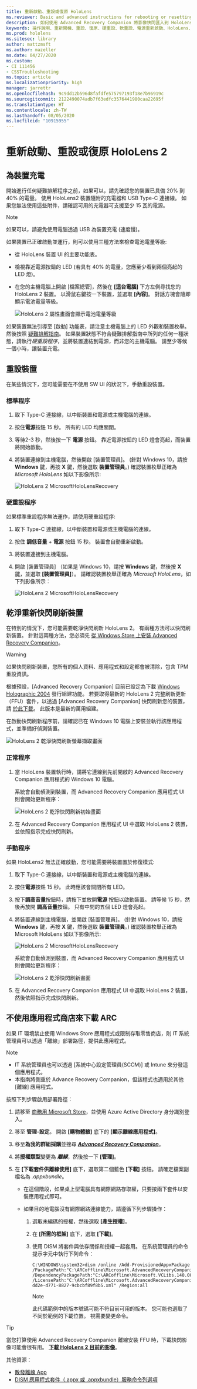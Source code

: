 ```yaml
---
title: 重新啟動、重設或復原 HoloLens
ms.reviewer: Basic and advanced instructions for rebooting or resetting your HoloLens.
description: 如何使用 Advanced Recovery Companion 將影像快閃匯入到 HoloLens 2。
keywords: 操作說明、重新開機、重設、復原、硬重設、軟重設、電源重新啟動、HoloLens、關機、ARC、advanced recovery companion
ms.prod: hololens
ms.sitesec: library
author: mattzmsft
ms.author: mazeller
ms.date: 04/27/2020
ms.custom:
- CI 111456
- CSSTroubleshooting
ms.topic: article
ms.localizationpriority: high
manager: jarrettr
ms.openlocfilehash: 9c9dd12b596d8fafdfe575797193f18e7b96919c
ms.sourcegitcommit: 2122490074adb7f63edfc3576441980caa22695f
ms.translationtype: HT
ms.contentlocale: zh-TW
ms.lasthandoff: 08/05/2020
ms.locfileid: "10915955"
---
```

# 重新啟動、重設或復原 HoloLens 2

## 為裝置充電

開始進行任何疑難排解程序之前，如果可以，請先確認您的裝置已具備 20% 到40% 的電量。 使用 HoloLens2 裝置隨附的充電器和 USB Type-C 連接線。 如果您無法使用這些附件，請確認可用的充電器可支援至少 15 瓦的電源。

> [!NOTE]
> 如果可以，請避免使用電腦透過 USB 為裝置充電 (速度慢)。

如果裝置已正確啟動並運行，則可以使用三種方法來檢查電池電量等級:

- 從 HoloLens 裝置 UI 的主要功能表。
- 檢視靠近電源按鈕的 LED (若具有 40% 的電量，您應至少看到兩個亮起的 LED 燈)。
- 在您的主機電腦上開啟 [檔案總管]，然後在 **[這台電腦]** 下方左側尋找您的 HoloLens 2 裝置。 以滑鼠右鍵按一下裝置，並選取 **[內容]**。 對話方塊會隨即顯示電池電量等級。

   ![HoloLens 2 屬性畫面會顯示電池電量等級](images/ResetRecovery2.png)

如果裝置無法引導至 [啟動] 功能表，請注意主機電腦上的 LED 外觀和裝置枚舉。 然後按照 [疑難排解指南](https://docs.microsoft.com/hololens/hololens-troubleshooting)。 如果裝置狀態不符合疑難排解指南中所列的任何一種狀態，請執行*硬重設程序*，並將裝置連結到電源，而非您的主機電腦。 請至少等候一個小時，讓裝置充電。

## 重設裝置

在某些情況下，您可能需要在不使用 SW UI 的狀況下，手動重設裝置。

### 標準程序
1. 取下 Type-C 連接線，以中斷裝置和電源或主機電腦的連線。

2. 按住**電源**按鈕 15 秒。 所有的 LED 均應關閉。

3. 等待2-3 秒，然後按一下 **電源** 按鈕。 靠近電源按鈕的 LED 燈會亮起，而裝置將開始啟動。

4. 將裝置連線到主機電腦，然後開啟 [裝置管理員]。 (針對 Windows 10，請按 **Windows** 鍵，再按 **X** 鍵，然後選取 **裝置管理員**。) 確認裝置枚舉正確為 *Microsoft HoloLens* 如以下影像所示:

   ![HoloLens 2 MicrosoftHoloLensRecovery](images/MicrosoftHoloLens_DeviceManager.png)

### 硬重設程序

如果標準重設程序無法運作，請使用硬重設程序:

1. 取下 Type-C 連接線，以中斷裝置和電源或主機電腦的連線。

2. 按住 **調低音量** + **電源** 按鈕 15 秒。 裝置會自動重新啟動。

4. 將裝置連接到主機電腦。
5. 開啟 [裝置管理員] （如果是 Windows 10，請按 **Windows** 鍵，然後按 **X** 鍵，並選取 **[裝置管理員]**）。 請確認裝置枚舉正確為 *Microsoft HoloLens*，如下列影像所示：

   ![HoloLens 2 MicrosoftHoloLensRecovery](images/MicrosoftHoloLens_DeviceManager.png)

## 乾淨重新快閃刷新裝置

在特別的情況下，您可能需要乾淨快閃刷新 HoloLens 2。 有兩種方法可以快閃刷新裝置。 針對這兩種方法，您必須先 [從 Windows Store 上安裝 Advanced Recovery Companion](https://www.microsoft.com/store/productId/9P74Z35SFRS8)。

>[!WARNING]
>如果快閃刷新裝置，您所有的個人資料、應用程式和設定都會被清除，包含 TPM 重設資訊。

根據預設，[Advanced Recovery Companion] 目前已設定為下載 [Windows Holographic 2004](hololens-release-notes.md#windows-holographic-version-2004) 發行組建功能。 若要取得最新的 HoloLens 2 完整刷新更新（FFU）套件，以透過 [Advanced Recovery Companion] 快閃刷新您的裝置，請 [於此下載](https://aka.ms/hololens2download)。 此版本是最新的萬用組建。

在啟動快閃刷新程序前，請確認已在 Windows 10 電腦上安裝並執行該應用程式，並準備好偵測裝置。

![HoloLens 2 乾淨快閃刷新螢幕擷取畫面](images/ARC1.png)

### 正常程序

1. 當 HoloLens 裝置執行時，請將它連線到先前開啟的 Advanced Recovery Companion 應用程式的 Windows 10 電腦。
 
   系統會自動偵測到裝置，而 Advanced Recovery Companion 應用程式 UI 則會開始更新程序：

   ![HoloLens 2 乾淨快閃刷新初始畫面](images/ARC2.png)

3. 在 Advanced Recovery Companion 應用程式 UI 中選取 HoloLens 2 裝置，並依照指示完成快閃刷新。

### 手動程序

如果 HoloLens2 無法正確啟動，您可能需要將裝置置於修復模式:

1. 取下 Type-C 連接線，以中斷裝置和電源或主機電腦的連線。

2. 按住**電源**按鈕 15 秒。 此時應該會關閉所有 LED。

3. 按下**調高音量**按鈕時，請按下並放開**電源** 按鈕以啟動裝置。 請等候 15 秒，然後再放開 **調高音量**按鈕。 只有中間的五個 LED 燈會亮起。

4. 將裝置連線到主機電腦，並開啟 [裝置管理員]。 (針對 Windows 10，請按 **Windows** 鍵，再按 **X** 鍵，然後選取 **裝置管理員**。) 確認裝置枚舉正確為 Microsoft HoloLens 如以下影像所示:

   ![HoloLens 2 MicrosoftHoloLensRecovery](images/MicrosoftHoloLensRecovery.png)

   系統會自動偵測到裝置，而 Advanced Recovery Companion 應用程式 UI 則會開始更新程序：

   ![HoloLens 2 乾淨快閃刷新畫面](images/ARC2.png)

6. 在 Advanced Recovery Companion 應用程式 UI 中選取 HoloLens 2 裝置，然後依照指示完成快閃刷新。

## 不使用應用程式商店來下載 ARC

如果 IT 環境禁止使用 Windows Store 應用程式或限制存取零售商店，則 IT 系統管理員可以透過「離線」部署路徑，提供此應用程式。

 >[!NOTE] 
 > - IT 系統管理員也可以透過 [系統中心設定管理員(SCCM)] 或 Intune 來分發這個應用程式。
 > - 本指南將側重於 Advance Recovery Companion，但該程式也適用於其他 [離線] 應用程式。

按照下列步驟啟用部署路徑：
1. 請移至 [商務用 Microsoft Store](https://businessstore.microsoft.com)，並使用 Azure Active Directory 身分識別登入。

1. 移至 **管理-設定**。 開啟 **[購物體驗]** 底下的 **[顯示離線應用程式]**。 
1. 移至**為我的群組採購**並搜尋 [***Advanced Recovery Companion***](https://businessstore.microsoft.com/store/details/advanced-recovery-companion/9P74Z35SFRS8)。
1. 將**授權類型**變更為 ***離線***，然後按一下 **[管理]**。
1. 在 **[下載套件供離線使用]** 底下，選取第二個藍色 **[下載]** 按鈕。 請確定檔案副檔名為 *.appxbundle*。

    - 在這個階段，如果桌上型電腦具有網際網路存取權，只要按兩下套件以安裝應用程式即可。


    - 如果目的地電腦沒有網際網路連線能力，請遵循下列步驟操作： 
       1. 選取未編碼的授權，然後選取 **[產生授權]**。
       2. 在 **[所需的框架]** 底下，選取 **[下載]**。
       3. 使用 DISM 將套件與依存關係和授權一起套用。 在系統管理員的命令提示字元中執行下列命令：

          ```console
          C:\WINDOWS\system32>dism /online /Add-ProvisionedAppxPackage /PackagePath:"C:\ARCoffline\Microsoft.AdvancedRecoveryCompanion_1.19050.1301.0_neutral_~_8wekyb3d8bbwe.appxbundle" /DependencyPackagePath:"C:\ARCoffline\Microsoft.VCLibs.140.00.UWPDesktop_14.0.27629.0_x86__8wekyb3d8bbwe.appx" /LicensePath:"C:\ARCoffline\Microsoft.AdvancedRecoveryCompanion_8wekyb3d8bbwe_f72ce112-dd2e-d771-8827-9cbcbf89f8b5.xml" /Region:all
          ```
            > [!NOTE]
            > 此代碼範例中的版本號碼可能不符目前可用的版本。 您可能也選取了不同於範例的下載位置。 視需要變更命令。

> [!TIP]
> 當您打算使用 Advanced Recovery Companion 離線安裝 FFU 時，下載快閃影像可能會很有用。 [**下載 HoloLens 2 目前的影像**](https://aka.ms/hololens2download)。 

其他資源：
- [散發離線 App](https://docs.microsoft.com/microsoft-store/distribute-offline-apps) 
- [DISM 應用程式套件（.appx 或 .appxbundle）服務命令列選項](https://docs.microsoft.com/windows-hardware/manufacture/desktop/dism-app-package--appx-or-appxbundle--servicing-command-line-options)
